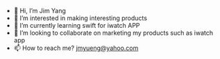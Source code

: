 - 👋 Hi, I’m Jim Yang
- 👀 I’m interested in making interesting products
- 🌱 I’m currently learning swift for iwatch APP
- 💞️ I’m looking to collaborate on marketing my products such as iwatch app
- 📫 How to reach me? jmyueng@yahoo.com

<!---
jmyueng/jmyueng is a ✨ special ✨ repository because its `README.md` (this file) appears on your GitHub profile.
You can click the Preview link to take a look at your changes.
--->
